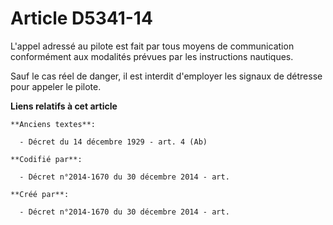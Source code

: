 # Article D5341-14

L'appel adressé au pilote est fait par tous moyens de communication conformément aux modalités prévues par les instructions
nautiques.

Sauf le cas réel de danger, il est interdit d'employer les signaux de détresse pour appeler le pilote.

**Liens relatifs à cet article**

	**Anciens textes**:

	  - Décret du 14 décembre 1929 - art. 4 (Ab)

	**Codifié par**:

	  - Décret n°2014-1670 du 30 décembre 2014 - art.

	**Créé par**:

	  - Décret n°2014-1670 du 30 décembre 2014 - art.
